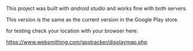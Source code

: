 This project was built with *android studio* and works fine with both servers.

This version is the same as the current version in the Google Play store.

for testing check your location with your browser here: 
 
https://www.websmithing.com/gpstracker/displaymap.php
